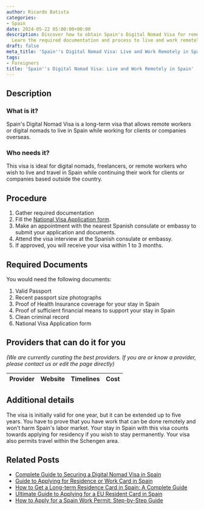 ```yaml
---
author: Ricardo Batista
categories:
- Spain
date: 2024-05-22 05:00:00+00:00
description: Discover how to obtain Spain's Digital Nomad Visa for remote workers.
  Learn the required documentation and process to live and work remotely in Spain.
draft: false
meta_title: 'Spain''s Digital Nomad Visa: Live and Work Remotely in Spain'
tags:
- Foreigners
title: 'Spain''s Digital Nomad Visa: Live and Work Remotely in Spain'
---
```


## Description

### What is it?

Spain's Digital Nomad Visa is a long-term visa that allows remote workers or digital nomads to live in Spain while working for clients or companies overseas.

### Who needs it?

This visa is ideal for digital nomads, freelancers, or remote workers who wish to live and travel in Spain while continuing their work for clients or companies based outside the country.

## Procedure

1. Gather required documentation
2. Fill the [National Visa Application form](http://www.exteriores.gob.es/Consulados/LOSANGELES/es/ServiciosConsulares/Documents/2VISAS/Forms/English/National%20Visa%20Application%20Form.pdf).
3. Make an appointment with the nearest Spanish consulate or embassy to submit your application and documents.
4. Attend the visa interview at the Spanish consulate or embassy.
5. If approved, you will receive your visa within 1 to 3 months.

## Required Documents

You would need the following documents:

1. Valid Passport
2. Recent passport size photographs
3. Proof of Health Insurance coverage for your stay in Spain
4. Proof of sufficient financial means to support your stay in Spain
5. Clean criminal record
6. National Visa Application form

## Providers that can do it for you

_(We are currently curating the best providers. If you are or know a provider, please contact us or edit the page directly)_

| Provider        |     Website     |     Timelines    |       Cost      |
| :-------------: | :-------------: |  :-------------: | :-------------: |

## Additional details

The visa is initially valid for one year, but it can be extended up to five years. You have to prove that you have work that can be done remotely and won't harm Spain's labor market. Your stay in Spain with this visa counts towards applying for residency if you wish to stay permanently. Your visa also permits travel within the Schengen area.
## Related Posts

- [Complete Guide to Securing a Digital Nomad Visa in Spain](https://tramitit.com/guides/spain/immigration_application/)
- [Guide to Applying for Residence or Work Card in Spain](https://tramitit.com/guides/spain/initial_or_renewal_of_residence_or_residence_and_work_card/)
- [How to Get a Long-term Residence Card in Spain: A Complete Guide](https://tramitit.com/guides/spain/long-term_residence_card/)
- [Ultimate Guide to Applying for a EU Resident Card in Spain](https://tramitit.com/guides/spain/eu_resident_card_application/)
- [How to Apply for a Spain Work Permit: Step-by-Step Guide](https://tramitit.com/guides/spain/work_permit_application/)